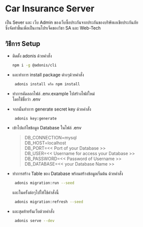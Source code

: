 # Car Insurance Server 

เป็น Sever และ เว็บ Admin ของเว็บซื้อประกันจากประกันของบริษัทเอเชียประกันภัย
<br/>
ซึ่งจัดทำขึ้นเพิ่อเป็นงานโปรเจ็คของวิชา SA และ Web-Tech

## วิธีการ Setup
* ติดตั้ง adonis ด้วยคำสั่ง
    ``` bash
    npm i -g @adonis/cli
    ```
* และทำการ install package ต่างๆด้วยคำสั่ง
    ``` bash
     adonis install หรือ npm install
    ```

* ทำการคัดลอกไฟล์ .env.example ไปสร้างไฟล์ใหม่
    <br/>
    โดยใช้ชื่อว่า .env

* จากนั้นทำการ generate secret key ด้วยคำสั่ง
    ```bash
     adonis key:generate
    ```

* เข้าไปแก้ไขข้อมูล Database ในไฟล์ .env 
    > DB_CONNECTION=mysql<br/>
    > DB_HOST=localhost<br/>
    > DB_PORT=<< Port of your Database >><br/>
    > DB_USER=<< Username for access your Database >><br/>
    > DB_PASSWORD=<< Password of Username >><br/>
    > DB_DATABASE=<< your Database Name >><br/>

* ทำการสร้าง Table ของ Database พร้อมสร้างข้อมูลเริ่มต้น ด้วยคำสั่ง
    ```bash
     adonis migration:run --seed
    ```
    และในครั้งต่อๆไปให้ใช้คำสั่งนี้
    ```bash
     adonis migration:refresh --seed
    ```

* และสุดท้ายรันเว็บด้วยคำสั่ง
    ```bash
     adonis serve --dev
    ```